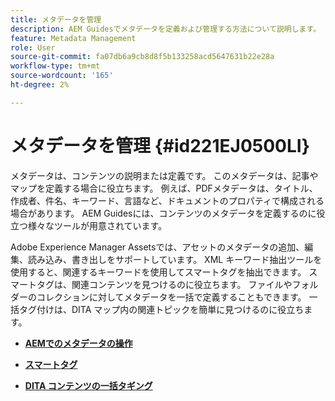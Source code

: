```yaml
---
title: メタデータを管理
description: AEM Guidesでメタデータを定義および管理する方法について説明します。 スマートタグと一括タグを使用すると、DITA マップ内で関連トピックを簡単に見つけることができます。
feature: Metadata Management
role: User
source-git-commit: fa07db6a9cb8d8f5b133258acd5647631b22e28a
workflow-type: tm+mt
source-wordcount: '165'
ht-degree: 2%

---
```


# メタデータを管理 {#id221EJ0500LI}

メタデータは、コンテンツの説明または定義です。 このメタデータは、記事やマップを定義する場合に役立ちます。 例えば、PDFメタデータは、タイトル、作成者、件名、キーワード、言語など、ドキュメントのプロパティで構成される場合があります。 AEM Guidesには、コンテンツのメタデータを定義するのに役立つ様々なツールが用意されています。

Adobe Experience Manager Assetsでは、アセットのメタデータの追加、編集、読み込み、書き出しをサポートしています。 XML キーワード抽出ツールを使用すると、関連するキーワードを使用してスマートタグを抽出できます。 スマートタグは、関連コンテンツを見つけるのに役立ちます。 ファイルやフォルダーのコレクションに対してメタデータを一括で定義することもできます。 一括タグ付けは、DITA マップ内の関連トピックを簡単に見つけるのに役立ちます。

- **[AEMでのメタデータの操作](metadata-dita.md)**

- **[スマートタグ](web-editor-smart-tagging.md)**

- **[DITA コンテンツの一括タギング](map-editor-bulk-tagging.md)**
